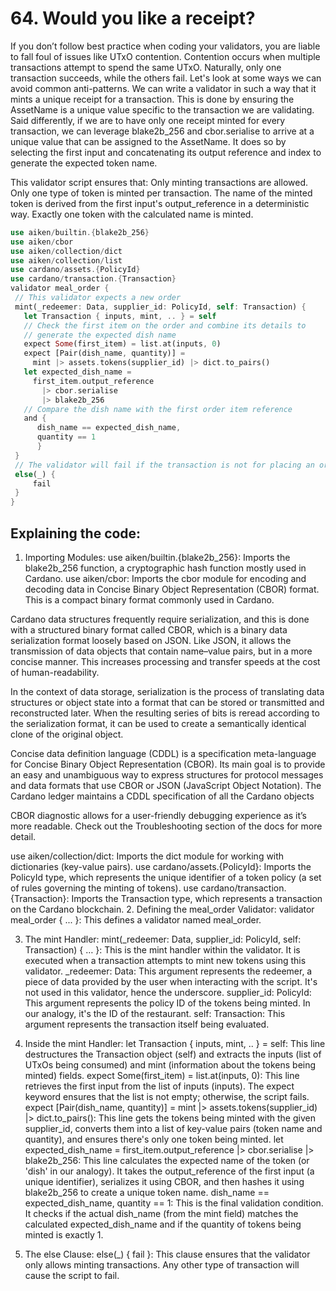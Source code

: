# 64. Would you like a receipt?
If you don’t follow best practice when coding your validators, you are liable to fall foul of issues like UTxO contention. Contention occurs when multiple transactions attempt to spend the same UTxO. Naturally, only one transaction succeeds, while the others fail. Let's look at some ways we can avoid common anti-patterns.
We can write a validator in such a way that it mints a unique receipt for a transaction. This is done by ensuring the AssetName is a unique value specific to the transaction we are validating. Said differently, if we are to have only one receipt minted for every transaction, we can leverage blake2b_256 and cbor.serialise to arrive at a unique value that can be assigned to the AssetName. It does so by selecting the first input and concatenating its output reference and index to generate the expected token name.

This validator script ensures that:
Only minting transactions are allowed.
Only one type of token is minted per transaction.
The name of the minted token is derived from the first input's output_reference in a deterministic way.
Exactly one token with the calculated name is minted.

```rust
use aiken/builtin.{blake2b_256}
use aiken/cbor
use aiken/collection/dict
use aiken/collection/list
use cardano/assets.{PolicyId}
use cardano/transaction.{Transaction}
validator meal_order {
 // This validator expects a new order
 mint(_redeemer: Data, supplier_id: PolicyId, self: Transaction) { 
   let Transaction { inputs, mint, .. } = self
   // Check the first item on the order and combine its details to
   // generate the expected dish name
   expect Some(first_item) = list.at(inputs, 0)
   expect [Pair(dish_name, quantity)] =
     mint |> assets.tokens(supplier_id) |> dict.to_pairs()
   let expected_dish_name =
     first_item.output_reference
       |> cbor.serialise
       |> blake2b_256
   // Compare the dish name with the first order item reference
   and {
      dish_name == expected_dish_name,
      quantity == 1
      }
 }
 // The validator will fail if the transaction is not for placing an order.
 else(_) {
     fail
 }
}
```

## Explaining the code:

1. Importing Modules:
use aiken/builtin.{blake2b_256}: Imports the blake2b_256 function, a cryptographic hash function mostly used in Cardano.
use aiken/cbor: Imports the cbor module for encoding and decoding data in Concise Binary Object Representation (CBOR) format. This is a compact binary format commonly used in Cardano.

Cardano data structures frequently require serialization, and this is done with a structured binary format called CBOR, which is a binary data serialization format loosely based on JSON. Like JSON, it allows the transmission of data objects that contain name–value pairs, but in a more concise manner. This increases processing and transfer speeds at the cost of human-readability.

In the context of data storage, serialization is the process of translating data structures or object state into a format that can be stored or transmitted and reconstructed later. When the resulting series of bits is reread according to the serialization format, it can be used to create a semantically identical clone of the original object.

Concise data definition language (CDDL) is a specification meta-language for Concise Binary Object Representation (CBOR). Its main goal is to provide an easy and unambiguous way to express structures for protocol messages and data formats that use CBOR or JSON (JavaScript Object Notation). The Cardano ledger maintains a CDDL specification of all the Cardano objects

CBOR diagnostic allows for a user-friendly debugging experience as it’s more readable. Check out the Troubleshooting section of the docs for more detail. 

use aiken/collection/dict: Imports the dict module for working with dictionaries (key-value pairs).
use cardano/assets.{PolicyId}: Imports the PolicyId type, which represents the unique identifier of a token policy (a set of rules governing the minting of tokens).
use cardano/transaction.{Transaction}: Imports the Transaction type, which represents a transaction on the Cardano blockchain.
2. Defining the meal_order Validator:
validator meal_order { ... }: This defines a validator named meal_order. 


3. The mint Handler:
mint(_redeemer: Data, supplier_id: PolicyId, self: Transaction) { … }: This is the mint handler within the validator. It is executed when a transaction attempts to mint new tokens using this validator.
_redeemer: Data: This argument represents the redeemer, a piece of data provided by the user when interacting with the script. It's not used in this validator, hence the underscore.
supplier_id: PolicyId: This argument represents the policy ID of the tokens being minted. In our analogy, it's the ID of the restaurant.
self: Transaction: This argument represents the transaction itself being evaluated.

4. Inside the mint Handler:
let Transaction { inputs, mint, .. } = self: This line destructures the Transaction object (self) and extracts the inputs (list of UTxOs being consumed) and mint (information about the tokens being minted) fields.
expect Some(first_item) = list.at(inputs, 0): This line retrieves the first input from the list of inputs (inputs). The expect keyword ensures that the list is not empty; otherwise, the script fails.
expect [Pair(dish_name, quantity)] = mint |> assets.tokens(supplier_id) |> dict.to_pairs(): This line gets the tokens being minted with the given supplier_id, converts them into a list of key-value pairs (token name and quantity), and ensures there's only one token being minted.
let expected_dish_name =  first_item.output_reference |> cbor.serialise |> blake2b_256: This line calculates the expected name of the token (or 'dish' in our analogy). It takes the output_reference of the first input (a unique identifier), serializes it using CBOR, and then hashes it using blake2b_256 to create a unique token name.
dish_name == expected_dish_name, quantity == 1: This is the final validation condition. It checks if the actual dish_name (from the mint field) matches the calculated expected_dish_name and if the quantity of tokens being minted is exactly 1.

5. The else Clause:
else(_) { fail }: This clause ensures that the validator only allows minting transactions. Any other type of transaction will cause the script to fail.
